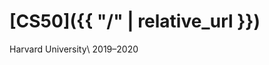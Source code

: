 <span style="background-color: purple;">

# [CS50]({{ "/" | relative_url }})

Harvard University\\
2019–2020
</span>
